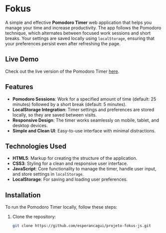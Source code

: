 # Fokus

A simple and effective **Pomodoro Timer** web application that helps you manage your time and increase productivity. The app follows the Pomodoro technique, which alternates between focused work sessions and short breaks. Your settings are saved locally using `localStorage`, ensuring that your preferences persist even after refreshing the page.

## Live Demo

Check out the live version of the Pomodoro Timer [here](https://projeto-fokus-js-chi.vercel.app/).

## Features

- **Pomodoro Sessions**: Work for a specified amount of time (default: 25 minutes) followed by a short break (default: 5 minutes).
- **LocalStorage Integration**: Timer settings and preferences are stored locally, so they are saved between visits.
- **Responsive Design**: The timer works seamlessly on mobile, tablet, and desktop devices.
- **Simple and Clean UI**: Easy-to-use interface with minimal distractions.

## Technologies Used

- **HTML5**: Markup for creating the structure of the application.
- **CSS3**: Styling for a clean and responsive user interface.
- **JavaScript**: Core functionality to manage the timer, handle user input, and store settings in `localStorage`.
- **LocalStorage**: For saving and loading user preferences.

## Installation

To run the Pomodoro Timer locally, follow these steps:

1. Clone the repository:
   ```bash
   git clone https://github.com/esperancagui/projeto-fokus-js.git
